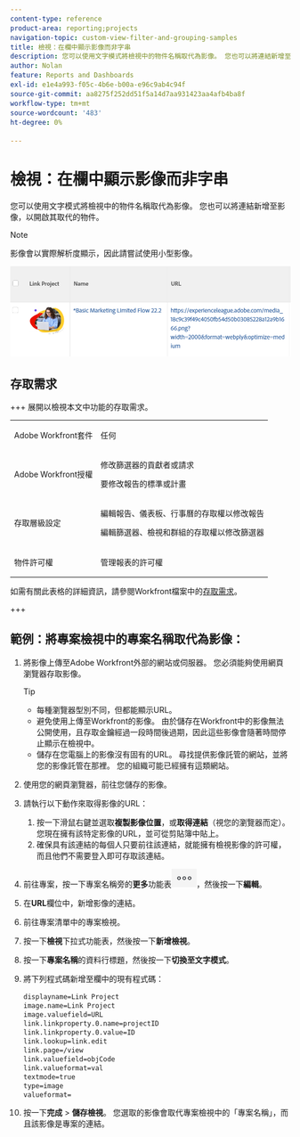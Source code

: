 ```yaml
---
content-type: reference
product-area: reporting;projects
navigation-topic: custom-view-filter-and-grouping-samples
title: 檢視：在欄中顯示影像而非字串
description: 您可以使用文字模式將檢視中的物件名稱取代為影像。 您也可以將連結新增至影像，以開啟其取代的物件。
author: Nolan
feature: Reports and Dashboards
exl-id: e1e4a993-f05c-4b6e-b00a-e96c9ab4c94f
source-git-commit: aa8275f252dd51f5a14d7aa931423aa4afb4ba8f
workflow-type: tm+mt
source-wordcount: '483'
ht-degree: 0%

---
```


# 檢視：在欄中顯示影像而非字串

<!--Audited: 11/2024-->

您可以使用文字模式將檢視中的物件名稱取代為影像。 您也可以將連結新增至影像，以開啟其取代的物件。

>[!NOTE]
>
>影像會以實際解析度顯示，因此請嘗試使用小型影像。

![以影像和連結取代專案名稱](assets/replace-project-name-with-image-and-link-350x125.png)

## 存取需求

+++ 展開以檢視本文中功能的存取需求。 

<table style="table-layout:auto"> 
 <col> 
 <col> 
 <tbody> 
  <tr> 
   <td role="rowheader">Adobe Workfront套件</td> 
   <td> <p>任何</p> </td> 
  </tr> 
  <tr> 
   <td role="rowheader">Adobe Workfront授權</td> 
   <td> 
   <p>修改篩選器的貢獻者或請求 </p>
   <p>要修改報告的標準或計畫</p>
  </tr> 
  <tr> 
   <td role="rowheader">存取層級設定</td> 
   <td> <p>編輯報告、儀表板、行事曆的存取權以修改報告</p> <p>編輯篩選器、檢視和群組的存取權以修改篩選器</p> </td> 
  </tr> 
  <tr> 
   <td role="rowheader">物件許可權</td> 
   <td> <p>管理報表的許可權</p>  </td> 
  </tr> 
 </tbody> 
</table>

如需有關此表格的詳細資訊，請參閱Workfront檔案中的[存取需求](/help/quicksilver/administration-and-setup/add-users/access-levels-and-object-permissions/access-level-requirements-in-documentation.md)。

+++

## 範例：將專案檢視中的專案名稱取代為影像：

1. 將影像上傳至Adobe Workfront外部的網站或伺服器。 您必須能夠使用網頁瀏覽器存取影像。

   >[!TIP]
   >
   >* 每種瀏覽器型別不同，但都能顯示URL。
   >* 避免使用上傳至Workfront的影像。 由於儲存在Workfront中的影像無法公開使用，且存取金鑰經過一段時間後過期，因此這些影像會隨著時間停止顯示在檢視中。
   >* 儲存在您電腦上的影像沒有固有的URL。 尋找提供影像託管的網站，並將您的影像託管在那裡。 您的組織可能已經擁有這類網站。

1. 使用您的網頁瀏覽器，前往您儲存的影像。
1. 請執行以下動作來取得影像的URL：

   <!--
   <p data-mc-conditions="QuicksilverOrClassic.Draft mode">(NOTE: I used this blog post to document what kind of image we need for this: https://www.canto.com/blog/image-url/ (consulting uses this)) </p>
   -->

   1. 按一下滑鼠右鍵並選取&#x200B;**複製影像位置**，或&#x200B;**取得連結**（視您的瀏覽器而定）。 您現在擁有該特定影像的URL，並可從剪貼簿中貼上。
   1. 確保具有該連結的每個人只要前往該連結，就能擁有檢視影像的許可權，而且他們不需要登入即可存取該連結。

1. 前往專案，按一下專案名稱旁的&#x200B;**更多**&#x200B;功能表![更多圖示](assets/more-icon-45x33.png)，然後按一下&#x200B;**編輯**。

1. 在&#x200B;**URL**&#x200B;欄位中，新增影像的連結。
1. 前往專案清單中的專案檢視。
1. 按一下&#x200B;**檢視**&#x200B;下拉式功能表，然後按一下&#x200B;**新增檢視**。
1. 按一下&#x200B;**專案名稱**&#x200B;的資料行標題，然後按一下&#x200B;**切換至文字模式**。

1. 將下列程式碼新增至欄中的現有程式碼：

   ```
   displayname=Link Project
   image.name=Link Project
   image.valuefield=URL
   link.linkproperty.0.name=projectID
   link.linkproperty.0.value=ID
   link.lookup=link.edit
   link.page=/view
   link.valuefield=objCode
   link.valueformat=val
   textmode=true
   type=image
   valueformat=
   ```

1. 按一下&#x200B;**完成** > **儲存檢視**。
您選取的影像會取代專案檢視中的「專案名稱」，而且該影像是專案的連結。
